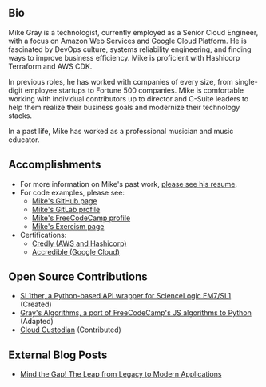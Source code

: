 ## Bio

Mike Gray is a technologist, currently employed as a Senior Cloud Engineer, with a focus on Amazon Web Services and Google Cloud Platform. He is fascinated by DevOps culture, systems reliability engineering, and finding ways to improve business efficiency. Mike is proficient with Hashicorp Terraform and AWS CDK.

In previous roles, he has worked with companies of every size, from single-digit employee startups to Fortune 500 companies. Mike is comfortable working with individual contributors up to director and C-Suite leaders to help them realize their business goals and modernize their technology stacks.

In a past life, Mike has worked as a professional musician and music educator.

## Accomplishments

- For more information on Mike's past work, [please see his resume](https://resume.graywind.org).
- For code examples, please see:
  - [Mike's GitHub page](https://github.com/mikejgray)
  - [Mike's GitLab profile](https://gitlab.com/saxmanmike)
  - [Mike's FreeCodeCamp profile](https://www.freecodecamp.org/mikejgray)
  - [Mike's Exercism page](https://exercism.org/profiles/mikejgray)
- Certifications:
  - [Credly (AWS and Hashicorp)](https://www.credly.com/users/michael-j-gray/badges)
  - [Accredible (Google Cloud)](https://www.credential.net/profile/michaelgray348)

## Open Source Contributions

- [SL1ther, a Python-based API wrapper for ScienceLogic EM7/SL1](https://gitlab.com/saxmanmike/slither) (Created)
- [Gray's Algorithms, a port of FreeCodeCamp's JS algorithms to Python](https://github.com/mikejgray/graysalgorithms) (Adapted)
- [Cloud Custodian](https://github.com/cloud-custodian/cloud-custodian) (Contributed)

## External Blog Posts

- [Mind the Gap! The Leap from Legacy to Modern Applications](https://www.2ndwatch.com/blog/mind-gap-leap-legacy-modern-applications/)
